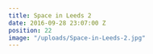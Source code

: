 ```yaml
---
title: Space in Leeds 2
date: 2016-09-28 23:07:00 Z
position: 22
image: "/uploads/Space-in-Leeds-2.jpg"
---
```



